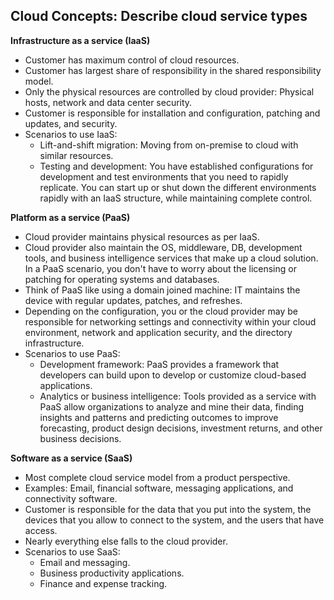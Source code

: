 ## Cloud Concepts: Describe cloud service types

**Infrastructure as a service (IaaS)**
- Customer has maximum control of cloud resources.
- Customer has largest share of responsibility in the shared responsibility model.
- Only the physical resources are controlled by cloud provider: Physical hosts, network and data center security.
- Customer is responsible for installation and configuration, patching and updates, and security.
- Scenarios to use IaaS:
    - Lift-and-shift migration: Moving from on-premise to cloud with similar resources.
    - Testing and development: You have established configurations for development and test environments that you need to rapidly replicate. You can start up or shut down the different environments rapidly with an IaaS structure, while maintaining complete control.

**Platform as a service (PaaS)**
- Cloud provider maintains physical resources as per IaaS.
- Cloud provider also maintain the OS, middleware, DB, development tools, and business intelligence services that make up a cloud solution. In a PaaS scenario, you don't have to worry about the licensing or patching for operating systems and databases.
- Think of PaaS like using a domain joined machine: IT maintains the device with regular updates, patches, and refreshes.
- Depending on the configuration, you or the cloud provider may be responsible for networking settings and connectivity within your cloud environment, network and application security, and the directory infrastructure.
- Scenarios to use PaaS:
    - Development framework: PaaS provides a framework that developers can build upon to develop or customize cloud-based applications. 
    - Analytics or business intelligence: Tools provided as a service with PaaS allow organizations to analyze and mine their data, finding insights and patterns and predicting outcomes to improve forecasting, product design decisions, investment returns, and other business decisions.

**Software as a service (SaaS)**
- Most complete cloud service model from a product perspective.
- Examples: Email, financial software, messaging applications, and connectivity software. 
- Customer is responsible for the data that you put into the system, the devices that you allow to connect to the system, and the users that have access.
- Nearly everything else falls to the cloud provider.
- Scenarios to use SaaS:
    - Email and messaging.
    - Business productivity applications.
    - Finance and expense tracking.